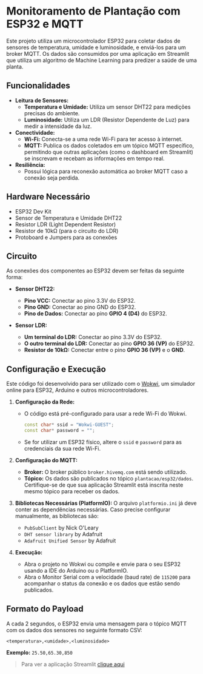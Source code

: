  # Monitoramento de Plantação com ESP32 e MQTT
 
 Este projeto utiliza um microcontrolador ESP32 para coletar dados de sensores de temperatura, umidade e luminosidade, e enviá-los para um broker MQTT. Os dados são consumidos por uma aplicação em Streamlit que utiliza um algoritmo de Machine Learning para predizer a saúde de uma planta.
 
 ## Funcionalidades
 
 - **Leitura de Sensores:**
   - **Temperatura e Umidade:** Utiliza um sensor DHT22 para medições precisas do ambiente.
   - **Luminosidade:** Utiliza um LDR (Resistor Dependente de Luz) para medir a intensidade da luz.
 - **Conectividade:**
   - **Wi-Fi:** Conecta-se a uma rede Wi-Fi para ter acesso à internet.
   - **MQTT:** Publica os dados coletados em um tópico MQTT específico, permitindo que outras aplicações (como o dashboard em Streamlit) se inscrevam e recebam as informações em tempo real.
 - **Resiliência:**
   - Possui lógica para reconexão automática ao broker MQTT caso a conexão seja perdida.
 
 ## Hardware Necessário
 
 - ESP32 Dev Kit
 - Sensor de Temperatura e Umidade DHT22
 - Resistor LDR (Light Dependent Resistor)
 - Resistor de 10kΩ (para o circuito do LDR)
 - Protoboard e Jumpers para as conexões
 
 ## Circuito
 
 As conexões dos componentes ao ESP32 devem ser feitas da seguinte forma:
 
 - **Sensor DHT22:**
   - **Pino VCC:** Conectar ao pino 3.3V do ESP32.
   - **Pino GND:** Conectar ao pino GND do ESP32.
   - **Pino de Dados:** Conectar ao pino **GPIO 4 (D4)** do ESP32.
 
 - **Sensor LDR:**
   - **Um terminal do LDR:** Conectar ao pino 3.3V do ESP32.
   - **O outro terminal do LDR:** Conectar ao pino **GPIO 36 (VP)** do ESP32.
   - **Resistor de 10kΩ:** Conectar entre o pino **GPIO 36 (VP)** e o **GND**.
 
 ## Configuração e Execução
 
 Este código foi desenvolvido para ser utilizado com o [Wokwi](https://wokwi.com/), um simulador online para ESP32, Arduino e outros microcontroladores.
 
 1.  **Configuração da Rede:**
     - O código está pré-configurado para usar a rede Wi-Fi do Wokwi.
       ```cpp
       const char* ssid = "Wokwi-GUEST";
       const char* password = "";
       ```
     - Se for utilizar um ESP32 físico, altere o `ssid` e `password` para as credenciais da sua rede Wi-Fi.
 
 2.  **Configuração do MQTT:**
     - **Broker:** O broker público `broker.hivemq.com` está sendo utilizado.
     - **Tópico:** Os dados são publicados no tópico `plantacao/esp32/dados`. Certifique-se de que sua aplicação Streamlit está inscrita neste mesmo tópico para receber os dados.
 
 3.  **Bibliotecas Necessárias (PlatformIO):**
     O arquivo `platformio.ini` já deve conter as dependências necessárias. Caso precise configurar manualmente, as bibliotecas são:
     - `PubSubClient` by Nick O'Leary
     - `DHT sensor library` by Adafruit
     - `Adafruit Unified Sensor` by Adafruit
 
 4.  **Execução:**
     - Abra o projeto no Wokwi ou compile e envie para o seu ESP32 usando a IDE do Arduino ou o PlatformIO.
     - Abra o Monitor Serial com a velocidade (baud rate) de `115200` para acompanhar o status da conexão e os dados que estão sendo publicados.
 
 ## Formato do Payload
 
 A cada 2 segundos, o ESP32 envia uma mensagem para o tópico MQTT com os dados dos sensores no seguinte formato CSV:
 
 ```
 <temperatura>,<umidade>,<luminosidade>
 ```
 
 **Exemplo:** `25.50,65.30,850`
 
> Para ver a aplicação Streamlit [clique aqui](../stramlit/README.md)